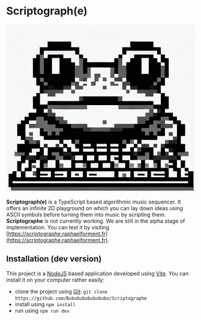# Scriptograph(e)

![frog](frog.jpeg)

**Scriptograph(e)** is a TypeScript based algorithmic music sequencer. It offers an infinite 2D playground on which you can lay down ideas using ASCII symbols before turning them into music by scripting them. **Scriptographe** is not currently working. We are still in the alpha stage of implementation. You can test it by visiting [https://scriptographe.raphaelforment.fr](https://scriptographe.raphaelforment.fr).


## Installation (dev version)

This project is a [NodeJS](https://nodejs.org/en) based application developed using [Vite](https://vitejs.dev/). You can install it on your computer rather easily:
- clone the project using [Git](https://git-scm.com/): `git clone https://github.com/Bubobubobubobubo/Scriptographe`
- install using `npm install`
- run using `npm run dev`
